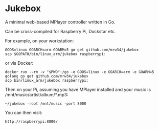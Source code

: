 Jukebox
=======
A minimal web-based MPlayer controller written in Go.

Can be cross-compiled for Raspberry Pi, Dockstar etc.

For example, on your workstation:

```
GOOS=linux GOARCH=arm GOARM=5 go get github.com/mrw34/jukebox
scp $GOPATH/bin/linux_arm/jukebox raspberrypi:
```

or via Docker:

```
docker run --rm -v "$PWD":/go -e GOOS=linux -e GOARCH=arm -e GOARM=5 golang go get github.com/mrw34/jukebox
scp bin/linux_arm/jukebox raspberrypi:
```

Then on your Pi, assuming you have MPlayer installed and your music is /mnt/music/artist/album/*.mp3:

```
~/jukebox -root /mnt/music -port 8000
```

You can then visit:

```
http://raspberrypi:8000/
```
